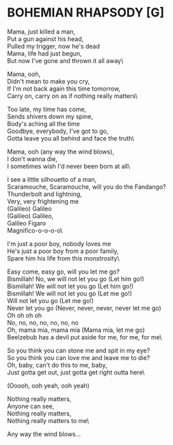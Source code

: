# BOHEMIAN RHAPSODY [G]

Mama, just killed a man,\
Put a gun against his head,\
Pulled my trigger, now he's dead\
Mama, life had just begun,\
But now I've gone and thrown it all away\

Mama, ooh,\
Didn't mean to make you cry,\
If I'm not back again this time tomorrow,\
Carry on, carry on as if nothing really matters\

Too late, my time has come,\
Sends shivers down my spine,\
Body's aching all the time\
Goodbye, everybody, I've got to go,\
Gotta leave you all behind and face the truth\

Mama, ooh (any way the wind blows),\
I don't wanna die,\
I sometimes wish I'd never been born at all\

I see a little silhouetto of a man,\
Scaramouche, Scaramouche, will you do the Fandango?\
Thunderbolt and lightning,\
Very, very frightening me\
(Galileo) Galileo\
(Galileo) Galileo,\
Galileo Figaro\
Magnifico-o-o-o-o\

I'm just a poor boy, nobody loves me\
He's just a poor boy from a poor family,\
Spare him his life from this monstrosity\

Easy come, easy go, will you let me go?\
Bismillah! No, we will not let you go (Let him go!)\
Bismillah! We will not let you go (Let him go!)\
Bismillah! We will not let you go (Let me go!)\
Will not let you go (Let me go!)\
Never let you go (Never, never, never, never let me go)\
Oh oh oh oh\
No, no, no, no, no, no, no\
Oh, mama mia, mama mia (Mama mia, let me go)\
Beelzebub has a devil put aside for me, for me, for me\

So you think you can stone me and spit in my eye?\
So you think you can love me and leave me to die?\
Oh, baby, can't do this to me, baby,\
Just gotta get out, just gotta get right outta here\

(Ooooh, ooh yeah, ooh yeah)

Nothing really matters,\
Anyone can see,\
Nothing really matters,\
Nothing really matters to me\

Any way the wind blows...